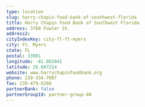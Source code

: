 ```yaml
---
type: location
slug: harry-chapin-food-bank-of-southwest-florida
title: Harry Chapin Food Bank of Southwest Florida
address: 3760 Fowler St.
address2: 
cityIndexKey: city-fl-ft-myers
city: Ft. Myers
state: FL
postal: 33901
longitude: -81.862841
latitude: 26.607214
website: www.harrychapinfoodbank.org
phone: 239-334-7007
fax: 239-479-6266
partnerBank: false
partnerGroupId: partner-group-40
---
```

